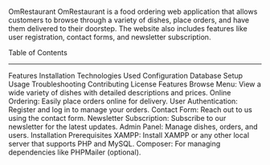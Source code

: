 OmRestaurant
OmRestaurant is a food ordering web application that allows customers to browse through a variety of dishes, place orders, and have them delivered to their doorstep. The website also includes features like user registration, contact forms, and newsletter subscription.

Table of Contents <hr>
Features
Installation
Technologies Used
Configuration
Database Setup
Usage
Troubleshooting
Contributing
License
Features
Browse Menu: View a wide variety of dishes with detailed descriptions and prices.
Online Ordering: Easily place orders online for delivery.
User Authentication: Register and log in to manage your orders.
Contact Form: Reach out to us using the contact form.
Newsletter Subscription: Subscribe to our newsletter for the latest updates.
Admin Panel: Manage dishes, orders, and users.
Installation
Prerequisites
XAMPP: Install XAMPP or any other local server that supports PHP and MySQL.
Composer: For managing dependencies like PHPMailer (optional).

